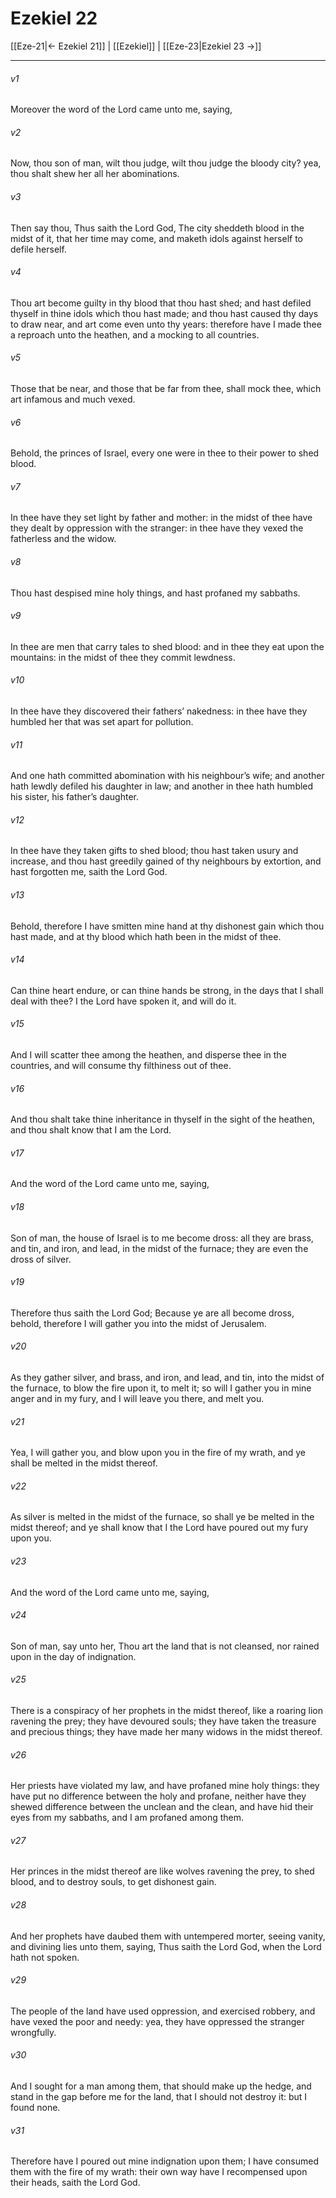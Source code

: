 # Ezekiel 22

[[Eze-21|← Ezekiel 21]] | [[Ezekiel]] | [[Eze-23|Ezekiel 23 →]]
***

###### v1
Moreover the word of the Lord came unto me, saying,
###### v2
Now, thou son of man, wilt thou judge, wilt thou judge the bloody city? yea, thou shalt shew her all her abominations.
###### v3
Then say thou, Thus saith the Lord God, The city sheddeth blood in the midst of it, that her time may come, and maketh idols against herself to defile herself.
###### v4
Thou art become guilty in thy blood that thou hast shed; and hast defiled thyself in thine idols which thou hast made; and thou hast caused thy days to draw near, and art come even unto thy years: therefore have I made thee a reproach unto the heathen, and a mocking to all countries.
###### v5
Those that be near, and those that be far from thee, shall mock thee, which art infamous and much vexed.
###### v6
Behold, the princes of Israel, every one were in thee to their power to shed blood.
###### v7
In thee have they set light by father and mother: in the midst of thee have they dealt by oppression with the stranger: in thee have they vexed the fatherless and the widow.
###### v8
Thou hast despised mine holy things, and hast profaned my sabbaths.
###### v9
In thee are men that carry tales to shed blood: and in thee they eat upon the mountains: in the midst of thee they commit lewdness.
###### v10
In thee have they discovered their fathers’ nakedness: in thee have they humbled her that was set apart for pollution.
###### v11
And one hath committed abomination with his neighbour’s wife; and another hath lewdly defiled his daughter in law; and another in thee hath humbled his sister, his father’s daughter.
###### v12
In thee have they taken gifts to shed blood; thou hast taken usury and increase, and thou hast greedily gained of thy neighbours by extortion, and hast forgotten me, saith the Lord God.
###### v13
Behold, therefore I have smitten mine hand at thy dishonest gain which thou hast made, and at thy blood which hath been in the midst of thee.
###### v14
Can thine heart endure, or can thine hands be strong, in the days that I shall deal with thee? I the Lord have spoken it, and will do it.
###### v15
And I will scatter thee among the heathen, and disperse thee in the countries, and will consume thy filthiness out of thee.
###### v16
And thou shalt take thine inheritance in thyself in the sight of the heathen, and thou shalt know that I am the Lord.
###### v17
And the word of the Lord came unto me, saying,
###### v18
Son of man, the house of Israel is to me become dross: all they are brass, and tin, and iron, and lead, in the midst of the furnace; they are even the dross of silver.
###### v19
Therefore thus saith the Lord God; Because ye are all become dross, behold, therefore I will gather you into the midst of Jerusalem.
###### v20
As they gather silver, and brass, and iron, and lead, and tin, into the midst of the furnace, to blow the fire upon it, to melt it; so will I gather you in mine anger and in my fury, and I will leave you there, and melt you.
###### v21
Yea, I will gather you, and blow upon you in the fire of my wrath, and ye shall be melted in the midst thereof.
###### v22
As silver is melted in the midst of the furnace, so shall ye be melted in the midst thereof; and ye shall know that I the Lord have poured out my fury upon you.
###### v23
And the word of the Lord came unto me, saying,
###### v24
Son of man, say unto her, Thou art the land that is not cleansed, nor rained upon in the day of indignation.
###### v25
There is a conspiracy of her prophets in the midst thereof, like a roaring lion ravening the prey; they have devoured souls; they have taken the treasure and precious things; they have made her many widows in the midst thereof.
###### v26
Her priests have violated my law, and have profaned mine holy things: they have put no difference between the holy and profane, neither have they shewed difference between the unclean and the clean, and have hid their eyes from my sabbaths, and I am profaned among them.
###### v27
Her princes in the midst thereof are like wolves ravening the prey, to shed blood, and to destroy souls, to get dishonest gain.
###### v28
And her prophets have daubed them with untempered morter, seeing vanity, and divining lies unto them, saying, Thus saith the Lord God, when the Lord hath not spoken.
###### v29
The people of the land have used oppression, and exercised robbery, and have vexed the poor and needy: yea, they have oppressed the stranger wrongfully.
###### v30
And I sought for a man among them, that should make up the hedge, and stand in the gap before me for the land, that I should not destroy it: but I found none.
###### v31
Therefore have I poured out mine indignation upon them; I have consumed them with the fire of my wrath: their own way have I recompensed upon their heads, saith the Lord God. 
